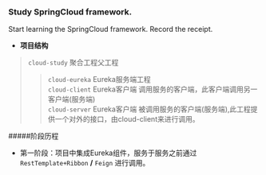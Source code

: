 ### Study SpringCloud framework.  
  
Start learning the SpringCloud framework. Record the receipt.

* **项目结构**
> `cloud-study`  聚合工程父工程
>> `cloud-eureka`  Eureka服务端工程  
>> `cloud-client`  Eureka客户端 调用服务的客户端，此客户端调用另一客户端(服务端)    
>> `cloud-server`  Eureka客户端 被调用服务的客户端(服务端),此工程提供一个对外的接口，由cloud-client来进行调用。  
  
#####阶段历程  
* 第一阶段：项目中集成Eureka组件，服务于服务之前通过`RestTemplate+Ribbon` **/** `Feign` 进行调用。   
    
    